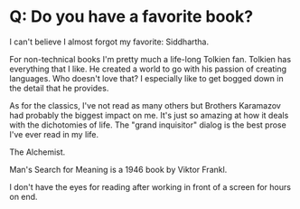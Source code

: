 # Q: Do you have a favorite book?

I can't believe I almost forgot my favorite: Siddhartha.

For non-technical books I'm pretty much a life-long Tolkien fan. Tolkien has everything that I like. He created a world to go with his passion of creating languages. Who doesn't love that? I especially like to get bogged down in the detail that he provides.

As for the classics, I've not read as many others but Brothers Karamazov had probably the biggest impact on me. It's just so amazing at how it deals with the dichotomies of life. The "grand inquisitor" dialog is the best prose I've ever read in my life.

The Alchemist.

Man's Search for Meaning is a 1946 book by Viktor Frankl.

I don't have the eyes for reading after working in front of a screen for hours on end.
